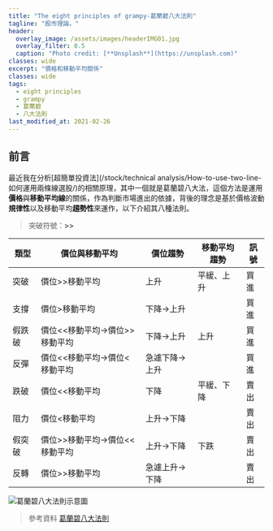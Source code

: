```yaml
---
title: "The eight principles of grampy-葛蘭碧八大法則"
tagline: "股市理論。"
header:
  overlay_image: /assets/images/headerIMG01.jpg
  overlay_filter: 0.5
  caption: "Photo credit: [**Unsplash**](https://unsplash.com)"
classes: wide
excerpt: "價格和移動平均關係"
classes: wide
tags:
  - eight principles
  - grampy
  - 葛蘭碧
  - 八大法則
last_modified_at: 2021-02-26
---
```

## 前言
最近我在分析[超簡單投資法](/stock/technical analysis/How-to-use-two-line-如何運用兩條線選股/)的相關原理，其中一個就是葛蘭碧八大法，這個方法是運用**價格**與**移動平均線**的關係，作為判斷市場進出的依據，背後的理念是基於價格波動**規律性**以及移動平均**趨勢性**來運作，以下介紹其八種法則。

> 突破符號：**>>**

|類型|價位與移動平均|價位趨勢|移動平均趨勢|訊號|
|--|--|--|--|--|
|突破|價位>>移動平均|上升|平緩、上升|買進|
|支撐|價位>移動平均|下降->上升||買進|
|假跌破|價位<<移動平均->價位>>移動平均|下降->上升|上升|買進|
|反彈|價位<<移動平均->價位<移動平均|急遽下降->上升||買進|
|跌破|價位<<移動平均|下降|平緩、下降|賣出|
|阻力|價位<移動平均|上升->下降||賣出|
|假突破|價位>>移動平均->價位<<移動平均|上升->下降|下跌|賣出|
|反轉|價位>>移動平均|急遽上升->下降||賣出|

![葛蘭碧八大法則示意圖](https://i.imgur.com/zQBJNiS.jpg)

> 參考資料
> [葛蘭碧八大法則](https://www.moneydj.com/KMDJ/Wiki/WikiViewer.aspx?KeyID=e9ec72de-5998-431b-bdaa-03f1447f95b0)  
<!--stackedit_data:
eyJoaXN0b3J5IjpbMzQzNDYyNywxNzE1NDQxOTUyLC01MTQyND
MwMzMsLTE2ODIyMDEyMjAsMTA1NzE3MDEyMF19
-->